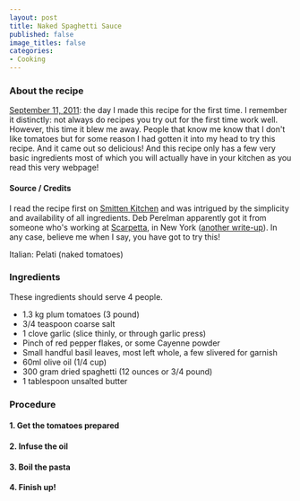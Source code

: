 ```yaml
---
layout: post
title: Naked Spaghetti Sauce
published: false
image_titles: false
categories:
- Cooking
---
```


### About the recipe
[September 11, 2011](http://twitter.com/#!/ojilles/status/112888263747969024): 
the day I made this recipe for the first time. I remember it distinctly:
not always do recipes you try out for the first time work well. However,
this time it blew me away. People that know me know that I don't like
tomatoes but for some reason I had gotten it into my head to try this
recipe. And it came out so delicious! And this recipe only has a few
very basic ingredients most of which you will actually have in your
kitchen as you read this very webpage!

#### Source / Credits
I read the recipe first on [Smitten
Kitchen](http://smittenkitchen.com/2011/08/naked-tomato-sauce/) and was
intrigued by the simplicity and availability of all ingredients. Deb
Perelman apparently got it from someone who's working at
[Scarpetta](http://www.scottconant.com/restaurants/scarpetta/new-york), in
New York ([another
write-up](http://newyork.seriouseats.com/2009/10/making-scarpetta-tomato-basil-spaghetti-scott-conant-scarpetta-meatpacking-district-nyce.html)).
In any case, believe me when I say, you have got to try this!

Italian: Pelati (naked tomatoes)

### Ingredients
These ingredients should serve 4 people.

* 1.3 kg plum tomatoes (3 pound)
* 3/4 teaspoon coarse salt
* 1 clove garlic (slice thinly, or through garlic press)
* Pinch of red pepper flakes, or some Cayenne powder
* Small handful basil leaves, most left whole, a few slivered for garnish
* 60ml olive oil (1/4 cup)
* 300 gram dried spaghetti (12 ounces or 3/4 pound)
* 1 tablespoon unsalted butter

### Procedure

#### 1. Get the tomatoes prepared

#### 2. Infuse the oil

#### 3. Boil the pasta

#### 4. Finish up!

[smk-tomato-sauce]: http://smittenkitchen.com/2011/08/naked-tomato-sauce/ "Smitten Kitchen"
[scarpetta]: http://www.scottconant.com/restaurants/scarpetta/new-york "Scarpetta New York"
[serious-eats]: http://newyork.seriouseats.com/2009/10/making-scarpetta-tomato-basil-spaghetti-scott-conant-scarpetta-meatpacking-district-nyce.html "New York's Serious Eats, 'Making Scarpetta tomato basil spaghetti'"
